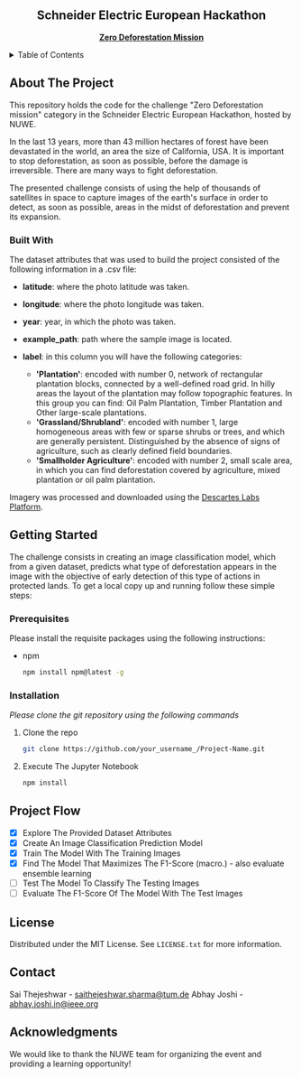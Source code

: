<br />
  <h2 align="center">Schneider Electric European Hackathon</h1>
  <p align="center">
    <a href="https://nuwe.io/dev/event/schneider-electric-european-hackathon"><strong>Zero Deforestation Mission</strong></a>
    <br />
  </p>
</div>

<!-- TABLE OF CONTENTS -->
<details>

  <summary>Table of Contents</summary>
  <ol>
    <li>
      <a href="#about-the-project">About The Project</a>
      <ul>
        <li><a href="#built-with">Built With</a></li>
      </ul>
    </li>
    <li>
      <a href="#getting-started">Getting Started</a>
      <ul>
        <li><a href="#prerequisites">Prerequisites</a></li>
        <li><a href="#installation">Installation</a></li>
      </ul>
    </li>
    <li><a href="#project-flow">Project Flow</a></li>
    <li><a href="#license">License</a></li>
    <li><a href="#contact">Contact</a></li>
    <li><a href="#acknowledgments">Acknowledgments</a></li>
  </ol>
</details>



<!-- ABOUT THE PROJECT -->
## About The Project

This repository holds the code for the challenge "Zero Deforestation mission" category in the Schneider Electric European Hackathon, hosted by NUWE.

In the last 13 years, more than 43 million hectares of forest have been devastated in the world, an area the size of California, USA. It is important to stop deforestation, as soon as possible, before the damage is irreversible. There are many ways to fight deforestation. 

The presented challenge consists of using the help of thousands of satellites in space to capture images of the earth's surface in order to detect, as soon as possible, areas in the midst of deforestation and prevent its expansion.

### Built With

The dataset attributes that was used to build the project consisted of the following information in a .csv file: 

-   **latitude**: where the photo latitude was taken.
-   **longitude**: where the photo longitude was taken.
-   **year**: year, in which the photo was taken.
-   **example_path**: path where the sample image is located.
-   **label**: in this column you will have the following categories:

    -   **'Plantation'**: encoded with number 0, network of rectangular plantation blocks, connected by a well-defined road grid. In hilly areas the layout of the plantation may follow topographic features. In this group you can find: Oil Palm Plantation, Timber Plantation and Other large-scale plantations.
    -   **'Grassland/Shrubland'**: encoded with number 1, large homogeneous areas with few or sparse shrubs or trees, and which are generally persistent. Distinguished by the absence of signs of agriculture, such as clearly defined field boundaries.
    -   **'Smallholder Agriculture'**: encoded with number 2, small scale area, in which you can find deforestation covered by agriculture, mixed plantation or oil palm plantation.
 
Imagery was processed and downloaded using the [Descartes Labs Platform](https://www.descarteslabs.com/).

<!-- GETTING STARTED -->
## Getting Started

The challenge consists in creating an image classification model, which from a given dataset, predicts what type of deforestation appears in the image with the objective of early detection of this type of actions in protected lands. To get a local copy up and running follow these simple steps:

### Prerequisites

Please install the requisite packages using the following instructions:
* npm
  ```sh
  npm install npm@latest -g
  ```

### Installation

_Please clone the git repository using the following commands_

1. Clone the repo
   ```sh
   git clone https://github.com/your_username_/Project-Name.git
   ```
2. Execute The Jupyter Notebook
   ```sh
   npm install
   ```

<!-- ROADMAP -->
## Project Flow

- [x] Explore The Provided Dataset Attributes
- [x] Create An Image Classification Prediction Model
- [x] Train The Model With The Training Images
- [x] Find The Model That Maximizes The F1-Score (macro.) - also evaluate ensemble learning
- [ ] Test The Model To Classify The Testing Images
- [ ] Evaluate The F1-Score Of The Model With The Test Images
<!-- LICENSE -->
## License

Distributed under the MIT License. See `LICENSE.txt` for more information.

<!-- CONTACT -->
## Contact

Sai Thejeshwar - saithejeshwar.sharma@tum.de
Abhay Joshi - abhay.joshi.in@ieee.org

<!-- ACKNOWLEDGMENTS -->
## Acknowledgments

We would like to thank the NUWE team for organizing the event and providing a learning opportunity!

